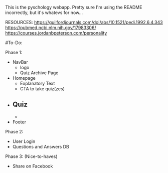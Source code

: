 This is the pyschology webapp.
Pretty sure I'm using the README incorrectly, but it's whatevs for now...

RESOURCES:
https://guilfordjournals.com/doi/abs/10.1521/pedi.1992.6.4.343
https://pubmed.ncbi.nlm.nih.gov/17983306/
https://courses.jordanbpeterson.com/personality

#To-Do:

Phase 1:
- NavBar
  - logo
  - Quiz Archive Page
- Homepage
  - Explanatory Text
  - CTA to take quiz(zes)
- Quiz
  -
  -
- Footer

Phase 2:
- User Login
- Questions and Answers DB


Phase 3: (Nice-to-haves)
- Share on Facebook
